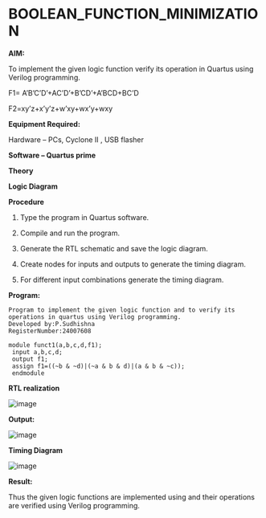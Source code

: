 # BOOLEAN_FUNCTION_MINIMIZATION

**AIM:**

To implement the given logic function verify its operation in Quartus using Verilog programming.

F1= A’B’C’D’+AC’D’+B’CD’+A’BCD+BC’D 

F2=xy’z+x’y’z+w’xy+wx’y+wxy

**Equipment Required:**

Hardware – PCs, Cyclone II , USB flasher

**Software – Quartus prime**

**Theory**

**Logic Diagram**

**Procedure**

1.	Type the program in Quartus software.

2.	Compile and run the program.

3.	Generate the RTL schematic and save the logic diagram.

4.	Create nodes for inputs and outputs to generate the timing diagram.

5.	For different input combinations generate the timing diagram.


**Program:**
```
Program to implement the given logic function and to verify its operations in quartus using Verilog programming. 
Developed by:P.Sudhishna
RegisterNumber:24007608

```
```
module funct1(a,b,c,d,f1);
 input a,b,c,d;
 output f1;
 assign f1=((~b & ~d)|(~a & b & d)|(a & b & ~c));
 endmodule
```
**RTL realization**

![image](https://github.com/user-attachments/assets/d3f41dde-96be-4f91-a4bf-8add2de9466b)

**Output:**

![image](https://github.com/user-attachments/assets/00a7bf88-1b07-4851-93a2-1ecbf337923a)


**Timing Diagram**

![image](https://github.com/user-attachments/assets/7da86a5c-687c-4bad-8401-a85ef36a4c55)


**Result:**

Thus the given logic functions are implemented using and their operations are verified using Verilog programming.

